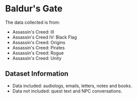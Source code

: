 # Baldur's Gate

The data collected is from:

- Assassin's Creed: III
- Assassin's Creed IV: Black Flag
- Assassin's Creed: Origins
- Assassin's Creed: Pirates
- Assassin's Creed: Rogue
- Assassin's Creed: Unity 

## Dataset Information

- Data included: audiologs, emails, letters, notes and books.
- Data not included: quest text and NPC conversations.
